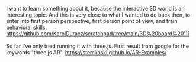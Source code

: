 I want to learn something about it, because the interactive 3D world is an interesting topic. And this is very close to what I wanted to do back then, to enter into first person perspective, first person point of view, and train behavioral skills. https://github.com/KarolDuracz/scratchpad/tree/main/3D%20board%20'11<br /><br />
So far I've only tried running it with three.js. First result from google for the keywords "three js AR". https://stemkoski.github.io/AR-Examples/
